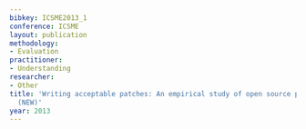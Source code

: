 ```yaml
---
bibkey: ICSME2013_1
conference: ICSME
layout: publication
methodology:
- Evaluation
practitioner:
- Understanding
researcher:
- Other
title: 'Writing acceptable patches: An empirical study of open source project patches
  (NEW)'
year: 2013
---
```

